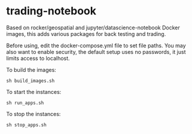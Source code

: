 # trading-notebook
Based on rocker/geospatial and jupyter/datascience-notebook Docker images, this adds various packages for back testing and trading.

Before using, edit the docker-compose.yml file to set file paths. You may also want to enable security, the default setup uses no
passwords, it just limits access to localhost.

To build the images:

    sh build_images.sh

To start the instances:

    sh run_apps.sh

To stop the instances:

    sh stop_apps.sh
